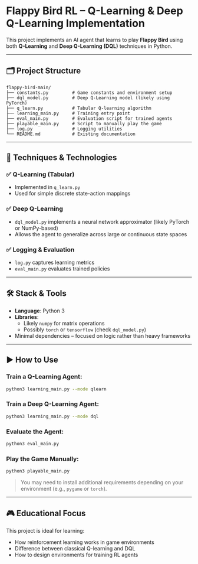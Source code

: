 # Flappy Bird RL – Q-Learning & Deep Q-Learning Implementation

This project implements an AI agent that learns to play **Flappy Bird** using both **Q-Learning** and **Deep Q-Learning (DQL)** techniques in Python.

---

## 🗂️ Project Structure

```
flappy-bird-main/
├── constants.py         # Game constants and environment setup
├── dql_model.py         # Deep Q-Learning model (likely using PyTorch)
├── q_learn.py           # Tabular Q-learning algorithm
├── learning_main.py     # Training entry point
├── eval_main.py         # Evaluation script for trained agents
├── playable_main.py     # Script to manually play the game
├── log.py               # Logging utilities
└── README.md            # Existing documentation
```

---

## 🧠 Techniques & Technologies

### ✅ Q-Learning (Tabular)
- Implemented in `q_learn.py`
- Used for simple discrete state-action mappings

### ✅ Deep Q-Learning
- `dql_model.py` implements a neural network approximator (likely PyTorch or NumPy-based)
- Allows the agent to generalize across large or continuous state spaces

### ✅ Logging & Evaluation
- `log.py` captures learning metrics
- `eval_main.py` evaluates trained policies

---

## 🛠️ Stack & Tools

- **Language**: Python 3
- **Libraries**:
  - Likely `numpy` for matrix operations
  - Possibly `torch` or `tensorflow` (check `dql_model.py`)
- Minimal dependencies – focused on logic rather than heavy frameworks

---

## ▶️ How to Use

### Train a Q-Learning Agent:
```bash
python3 learning_main.py --mode qlearn
```

### Train a Deep Q-Learning Agent:
```bash
python3 learning_main.py --mode dql
```

### Evaluate the Agent:
```bash
python3 eval_main.py
```

### Play the Game Manually:
```bash
python3 playable_main.py
```

> You may need to install additional requirements depending on your environment (e.g., `pygame` or `torch`).

---

## 🎮 Educational Focus

This project is ideal for learning:
- How reinforcement learning works in game environments
- Difference between classical Q-learning and DQL
- How to design environments for training RL agents

